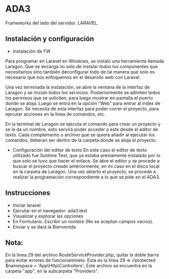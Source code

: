 # ADA3
Frameworks del lado del servidor. LARAVEL.

## Instalación y configuración

- Instalación de FW

Para programar en Laravel en Windows, se instalo una herramienta llamada Laragon. Que se encarga no solo de instalar todos los 
componentes que necesitamos sino también deconfigurar todo de tal manera que solo es necesario que nos enfoquemos en el 
desarollo web con Laravel.

Una vez terminada la instalación, se abre la ventana de la interfaz de Laragon y se inician todos los servicios. Posteriormente
se admiten todos los permisos que se soliciten, para luego mostrar en pantalla el puerto donde se aloja. Luego se entra en la
opción "Web" para entrar al index de Laragon. Se necesita de esta interfaz para poder correr el proyecto, para ejecutar
acciones en la linea de comandos, etc.

En la terminal de Laragon se ejecuta el comando para crear un proyecto y se le da un nombre, esto servirá poder acceder a este
desde el editor de texto. Cada complemento o archivo que se quiera añadir al ejecutar los comandos, deberan ser dentro
de la carpeta donde se aloja el proyecto.


- Configuración del editor de texto
En este caso el editor de texto utilizado fue Sublime Text, que ya estaba previamente instalado por lo que solo se tuvo
que hacer el enlace. 
Se abre el editor y se procede a buscar el proyecto creado anteriormente, en mi caso en el disco local en la carpeta de
Laragon.
Una vez abierto el proyecto, se procede a realizar la programación correspondiente a lo que se pide en el ADA3.


## Instrucciones
- Iniciar laravel
- Ejecutar en el navegador: ada3.test
- Visualizar y explorar las opciones
- En Formulario: Escribir un nombre (No se aceptan campos vacios).
- Enviar y se dara la Bienvenida

## Nota:
En la linea 29 del archivo RouteServiceProvider.php, quitar la doble barra para evitar errores de funcionamineto.
Esta es la línea 29     =>     //protected $namespace = 'App\\Http\\Controllers';
Este archivo se encuentra en la carpeta "app", en la subcarpeta "Providers".
